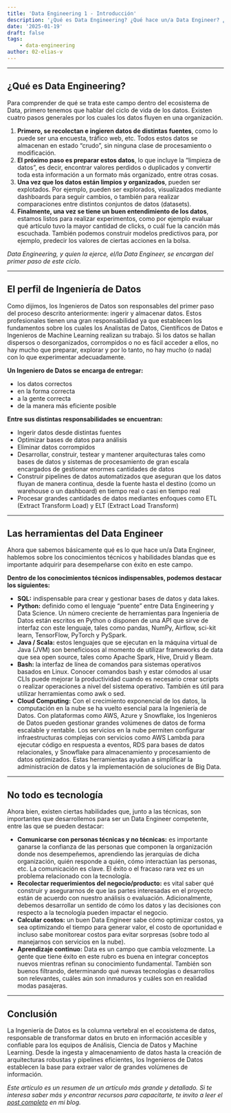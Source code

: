 ```yaml
---
title: 'Data Engineering 1 - Introducción'
description: '¿Qué es Data Engineering? ¿Qué hace un/a Data Engineer? ¿Qué conocimientos técnicos se necesitan? ¿Dónde capacitarse?'
date: '2025-01-19'
draft: false
tags: 
    - data-engineering
author: 02-elias-v
---
```


---
## ¿Qué es Data Engineering?
Para comprender de qué se trata este campo dentro del ecosistema de Data, primero tenemos que hablar del ciclo de vida de los datos. Existen cuatro pasos generales por los cuales los datos fluyen en una organización.

1. **Primero, se recolectan e ingieren datos de distintas fuentes**, como lo puede ser una encuesta, tráfico web, etc. Todos estos datos se almacenan en estado “crudo”, sin ninguna clase de procesamiento o modificación.
2. **El próximo paso es preparar estos datos**, lo que incluye la “limpieza de datos”, es decir, encontrar valores perdidos o duplicados y convertir toda esta información a un formato más organizado, entre otras cosas.
3. **Una vez que los datos están limpios y organizados**, pueden ser explotados. Por ejemplo, pueden ser explorados, visualizados mediante dashboards para seguir cambios, o también para realizar comparaciones entre distintos conjuntos de datos (datasets).
4. **Finalmente, una vez se tiene un buen entendimiento de los datos**, estamos listos para realizar experimentos, como por ejemplo evaluar qué artículo tuvo la mayor cantidad de clicks, o cuál fue la canción más escuchada. También podemos construir modelos predictivos para, por ejemplo, predecir los valores de ciertas acciones en la bolsa.

*Data Engineering, y quien la ejerce, el/la Data Engineer, se encargan del primer paso de este ciclo.*

---

## El perfil de Ingeniería de Datos
Como dijimos, los Ingenieros de Datos son responsables del primer paso del proceso descrito anteriormente: ingerir y almacenar datos. Estos profesionales tienen una gran responsabilidad ya que establecen los fundamentos sobre los cuales los Analistas de Datos, Científicos de Datos e Ingenieros de Machine Learning realizan su trabajo. Si los datos se hallan dispersos o desorganizados, corrompidos o no es fácil acceder a ellos, no hay mucho que preparar, explorar y por lo tanto, no hay mucho (o nada) con lo que experimentar adecuadamente.

**Un Ingeniero de Datos se encarga de entregar:**
- los datos correctos
- en la forma correcta
- a la gente correcta
- de la manera más eficiente posible


**Entre sus distintas responsabilidades se encuentran:**
- Ingerir datos desde distintas fuentes
- Optimizar bases de datos para análisis
- Eliminar datos corrompidos
- Desarrollar, construir, testear y mantener arquitecturas tales como bases de datos y sistemas de procesamiento de gran escala encargados de gestionar enormes cantidades de datos
- Construir pipelines de datos automatizados que aseguran que los datos fluyan de manera continua, desde la fuente hasta el destino (como un warehouse o un dashboard) en tiempo real o casi en tiempo real
- Procesar grandes cantidades de datos mediantes enfoques como ETL (Extract Transform Load) y ELT (Extract Load Transform)

---

## Las herramientas del Data Engineer
Ahora que sabemos básicamente qué es lo que hace un/a Data Engineer, hablemos sobre los conocimientos técnicos y habilidades blandas que es importante adquirir para desempeñarse con éxito en este campo. 

**Dentro de los conocimientos técnicos indispensables, podemos destacar los siguientes:**

- **SQL:** indispensable para crear y gestionar bases de datos y data lakes.
- **Python:** definido como el lenguaje “puente” entre Data Engineering y Data Science. Un número creciente de herramientas para Ingenieria de Datos están escritos en Python o disponen de una API que sirve de interfaz con este lenguaje, tales como pandas, NumPy, Airflow, sci-kit learn, TensorFlow, PyTorch y PySpark.
- **Java / Scala:** estos lenguajes que se ejecutan en la máquina virtual de Java (JVM) son beneficiosos al momento de utilizar frameworks de data que sea open source, tales como Apache Spark, Hive, Druid y Beam.
- **Bash:** la interfaz de línea de comandos para sistemas operativos basados en Linux. Conocer comandos bash y estar cómodos al usar CLIs puede mejorar la productividad cuando es necesario crear scripts o realizar operaciones a nivel del sistema operativo. También es útil para utilizar herramientas como awk o sed.
- **Cloud Computing:** Con el crecimiento exponencial de los datos, la computación en la nube se ha vuelto esencial para la Ingeniería de Datos. Con plataformas como AWS, Azure y Snowflake, los Ingenieros de Datos pueden gestionar grandes volúmenes de datos de forma escalable y rentable. Los servicios en la nube permiten configurar infraestructuras complejas con servicios como AWS Lambda para ejecutar código en respuesta a eventos, RDS para bases de datos relacionales, y Snowflake para almacenamiento y procesamiento de datos optimizados. Estas herramientas ayudan a simplificar la administración de datos y la implementación de soluciones de Big Data.

---
## No todo es tecnología
Ahora bien, existen ciertas habilidades que, junto a las técnicas, son importantes que desarrollemos para ser un Data Engineer competente, entre las que se pueden destacar:
- **Comunicarse con personas técnicas y no técnicas:** es importante ganarse la confianza de las personas que componen la organización donde nos desempeñemos, aprendiendo las jerarquías de dicha organización, quién responde a quién, cómo interactúan las personas, etc. La comunicación es clave. El éxito o el fracaso rara vez es un problema relacionado con la tecnología.
- **Recolectar requerimientos del negocio/producto:** es vital saber qué construir y asegurarnos de que las partes interesadas en el proyecto están de acuerdo con nuestro análisis o evaluación. Adicionalmente, debemos desarrollar un sentido de cómo los datos y las decisiones con respecto a la tecnología pueden impactar el negocio.
- **Calcular costos:** un buen Data Engineer sabe cómo optimizar costos, ya sea optimizando el tiempo para generar valor, el costo de oportunidad e incluso sabe monitorear costos para evitar sorpresas (sobre todo al manejarnos con servicios en la nube).
- **Aprendizaje continuo:** Data es un campo que cambia velozmente. La gente que tiene éxito en este rubro es buena en integrar conceptos nuevos mientras refinan su conocimiento fundamental. También son buenos filtrando, determinando qué nuevas tecnologías o desarrollos son relevantes, cuáles aún son inmaduros y cuáles son en realidad modas pasajeras.

---
## Conclusión
La Ingeniería de Datos es la columna vertebral en el ecosistema de datos, responsable de transformar datos en bruto en información accesible y confiable para los equipos de Análisis, Ciencia de Datos y Machine Learning. Desde la ingesta y almacenamiento de datos hasta la creación de arquitecturas robustas y pipelines eficientes, los Ingenieros de Datos establecen la base para extraer valor de grandes volúmenes de información.

*Este artículo es un resumen de un artículo más grande y detallado. Si te interesa saber más y encontrar recursos para capacitarte, te invito a leer el [post completo](https://esvdev.me/posts/data-engineering-1-introduccion) en mi blog.*